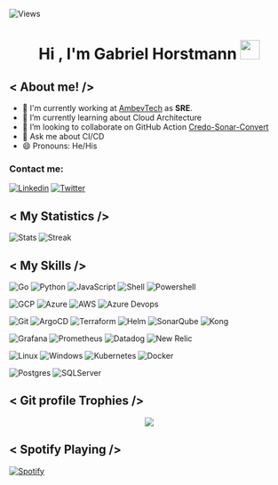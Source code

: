 ![Views](https://komarev.com/ghpvc/?username=gahorstmann&label=Profile%20views&color=0e75b6&style=flat)

<h1 align="center">Hi , I'm Gabriel Horstmann <img src="https://media.giphy.com/media/hvRJCLFzcasrR4ia7z/giphy.gif" width="35"></h1>

##  < About me! />

- 💼 I'm currently working at [AmbevTech](https://ambevtech.com.br) as **SRE**.
- 🌱 I’m currently learning about Cloud Architecture
- 👯 I’m looking to collaborate on GitHub Action [Credo-Sonar-Convert](https://github.com/gahorstmann/credo-sonar-convert)
- 💬 Ask me about CI/CD
- 😄 Pronouns: He/His

### Contact me: 
[![Linkedin](https://img.shields.io/badge/LinkedIn-0077B5?style=for-the-badge&logo=linkedin&logoColor=white)](https://www.linkedin.com/in/gahorstmann/) 
[![Twitter](https://img.shields.io/badge/Twitter-1DA1F2?style=for-the-badge&logo=twitter&logoColor=white)](https://twitter.com/gahorstmann)

## < My Statistics  />
![Stats](https://github-readme-stats.vercel.app/api?username=gahorstmann&count_private=true&theme=nord&hide_border=1) 
![Streak](https://github-readme-streak-stats.herokuapp.com?user=gahorstmann&theme=nord&hide_border=true&date_format=M%20j%5B%2C%20Y%5D)

## < My Skills />

![Go](https://img.shields.io/badge/Go-00ADD8?style=for-the-badge&logo=go&logoColor=white) 
![Python](https://img.shields.io/badge/Python-14354C?style=for-the-badge&logo=python&logoColor=white) 
![JavaScript](https://img.shields.io/badge/JavaScript-F7DF1E?style=for-the-badge&logo=JavaScript&logoColor=black) 
![Shell](https://img.shields.io/badge/Shell_Script-121011?style=for-the-badge&logo=gnu-bash&logoColor=white) 
![Powershell](https://img.shields.io/badge/Powershell-5391FE?style=for-the-badge&logo=powershell&logoColor=white) 

![GCP](https://img.shields.io/badge/Google_Cloud-4285F4?style=for-the-badge&logo=google-cloud&logoColor=white)
![Azure](https://img.shields.io/badge/Microsoft_Azure-0089D6?style=for-the-badge&logo=microsoft-azure&logoColor=white)
![AWS](https://img.shields.io/badge/AWS-232F3E?style=for-the-badge&logo=amazon-aws&logoColor=white)
![Azure Devops](https://img.shields.io/badge/Azure_Devops-0078D7?style=for-the-badge&logo=azure-devops&logoColor=white)

![Git](https://img.shields.io/badge/Git-E34F26?style=for-the-badge&logo=git&logoColor=white) 
![ArgoCD](https://img.shields.io/badge/ArgoCD-E34F26?style=for-the-badge&logo=argocd-cm&logoColor=white)
![Terraform](https://img.shields.io/badge/Terraform-7B42BC?style=for-the-badge&logo=terraform&logoColor=white)
![Helm](https://img.shields.io/badge/Helm-0F1689?style=for-the-badge&logo=helm&logoColor=white)
![SonarQube](https://img.shields.io/badge/SonarQube-4E9BCD?style=for-the-badge&logo=sonarqube&logoColor=white)
![Kong](https://img.shields.io/badge/Kong-4E9BCD?style=for-the-badge&logo=kong&logoColor=white)

![Grafana](https://img.shields.io/badge/Grafana-F46800?style=for-the-badge&logo=grafana&logoColor=white)
![Prometheus](https://img.shields.io/badge/Prometheus-E6522C?style=for-the-badge&logo=prometheus&logoColor=white)
![Datadog](https://img.shields.io/badge/Datadog-632CA6?style=for-the-badge&logo=datadog&logoColor=white)
![New Relic](https://img.shields.io/badge/New_Relic-008C99?style=for-the-badge&logo=new-relic&logoColor=white)

![Linux](https://img.shields.io/badge/Linux-E34F26?style=for-the-badge&logo=linux&logoColor=white)
![Windows](https://img.shields.io/badge/Windows-0078D6?style=for-the-badge&logo=windows&logoColor=white)
![Kubernetes](https://img.shields.io/badge/Kubernetes-326DE6?style=for-the-badge&logo=kubernetes&logoColor=white)
![Docker](https://img.shields.io/badge/Docker-2496ED?style=for-the-badge&logo=docker&logoColor=white)

![Postgres](https://img.shields.io/badge/PostgreSQL-316192?style=for-the-badge&logo=postgresql&logoColor=white)
![SQLServer](https://img.shields.io/badge/SQL_Server-CC2927?style=for-the-badge&logo=microsoft-sql-server&logoColor=white)

## < Git profile Trophies />
<p align="center"><img src="https://github-profile-trophy.vercel.app/?username=gahorstmann&theme=nord&no-bg=true" /></p>

## < Spotify Playing />

[![Spotify](https://novatorem-fb657ujraq-uc.a.run.app/api/spotify)](https://open.spotify.com/user/12146622535)
